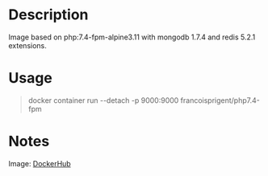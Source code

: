 # Description
Image based on php:7.4-fpm-alpine3.11 with mongodb 1.7.4 and redis 5.2.1 extensions.

# Usage
> docker container run --detach -p 9000:9000 francoisprigent/php7.4-fpm

# Notes
Image: [DockerHub](https://hub.docker.com/repository/docker/francoisprigent/php7.4-fpm)
